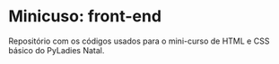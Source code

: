 Minicuso: front-end
==================

Repositório com os códigos usados para o mini-curso de HTML e CSS básico do PyLadies Natal.
